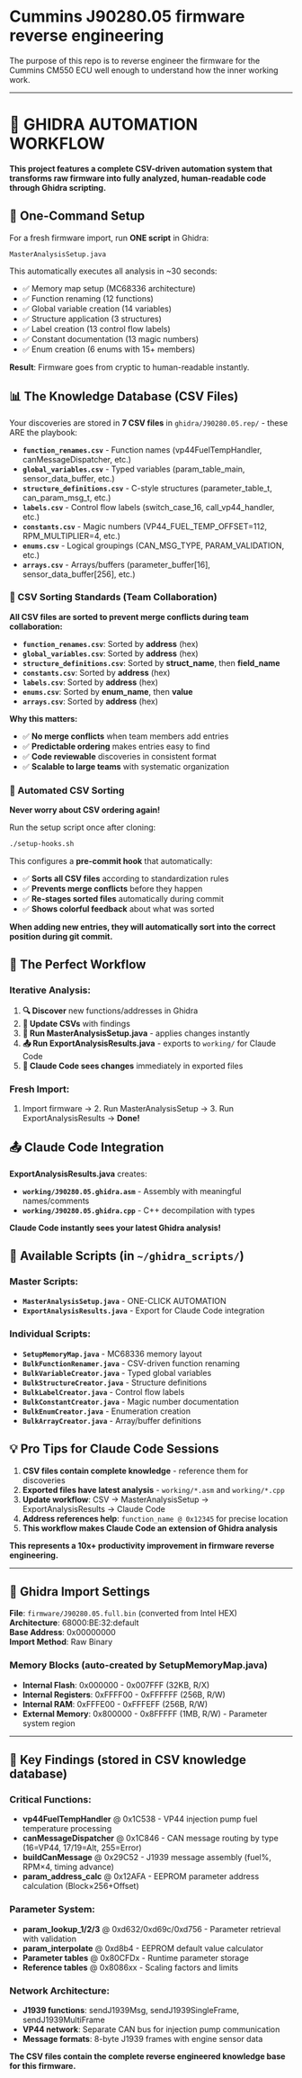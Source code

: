 # Cummins J90280.05 firmware reverse engineering

The purpose of this repo is to reverse engineer the firmware for the Cummins CM550 ECU well enough to understand how the inner working work.

---

# 🚀 **GHIDRA AUTOMATION WORKFLOW** 

**This project features a complete CSV-driven automation system that transforms raw firmware into fully analyzed, human-readable code through Ghidra scripting.**

## **🎯 One-Command Setup**

For a fresh firmware import, run **ONE script** in Ghidra:
```
MasterAnalysisSetup.java
```

This automatically executes all analysis in ~30 seconds:
- ✅ Memory map setup (MC68336 architecture)
- ✅ Function renaming (12 functions) 
- ✅ Global variable creation (14 variables)
- ✅ Structure application (3 structures)
- ✅ Label creation (13 control flow labels) 
- ✅ Constant documentation (13 magic numbers)
- ✅ Enum creation (6 enums with 15+ members)

**Result**: Firmware goes from cryptic to human-readable instantly.

## **📊 The Knowledge Database (CSV Files)**

Your discoveries are stored in **7 CSV files** in `ghidra/J90280.05.rep/` - these ARE the playbook:

- **`function_renames.csv`** - Function names (vp44FuelTempHandler, canMessageDispatcher, etc.)
- **`global_variables.csv`** - Typed variables (param_table_main, sensor_data_buffer, etc.)  
- **`structure_definitions.csv`** - C-style structures (parameter_table_t, can_param_msg_t, etc.)
- **`labels.csv`** - Control flow labels (switch_case_16, call_vp44_handler, etc.)
- **`constants.csv`** - Magic numbers (VP44_FUEL_TEMP_OFFSET=112, RPM_MULTIPLIER=4, etc.)
- **`enums.csv`** - Logical groupings (CAN_MSG_TYPE, PARAM_VALIDATION, etc.) 
- **`arrays.csv`** - Arrays/buffers (parameter_buffer[16], sensor_data_buffer[256], etc.)

### **🔄 CSV Sorting Standards (Team Collaboration)**

**All CSV files are sorted to prevent merge conflicts during team collaboration:**

- **`function_renames.csv`**: Sorted by **address** (hex)
- **`global_variables.csv`**: Sorted by **address** (hex) 
- **`structure_definitions.csv`**: Sorted by **struct_name**, then **field_name**
- **`constants.csv`**: Sorted by **address** (hex)
- **`labels.csv`**: Sorted by **address** (hex)
- **`enums.csv`**: Sorted by **enum_name**, then **value**
- **`arrays.csv`**: Sorted by **address** (hex)

**Why this matters:**
- ✅ **No merge conflicts** when team members add entries
- ✅ **Predictable ordering** makes entries easy to find
- ✅ **Code reviewable** discoveries in consistent format
- ✅ **Scalable to large teams** with systematic organization

### **🤖 Automated CSV Sorting**

**Never worry about CSV ordering again!** 

Run the setup script once after cloning:
```bash
./setup-hooks.sh
```

This configures a **pre-commit hook** that automatically:
- ✅ **Sorts all CSV files** according to standardization rules  
- ✅ **Prevents merge conflicts** before they happen
- ✅ **Re-stages sorted files** automatically during commit
- ✅ **Shows colorful feedback** about what was sorted

**When adding new entries, they will automatically sort into the correct position during git commit.**

## **🔄 The Perfect Workflow**

### **Iterative Analysis:**
1. **🔍 Discover** new functions/addresses in Ghidra
2. **📝 Update CSVs** with findings
3. **🚀 Run MasterAnalysisSetup.java** - applies changes instantly  
4. **📤 Run ExportAnalysisResults.java** - exports to `working/` for Claude Code
5. **🤖 Claude Code sees changes** immediately in exported files

### **Fresh Import:**
1. Import firmware → 2. Run MasterAnalysisSetup → 3. Run ExportAnalysisResults → **Done!**

## **📤 Claude Code Integration**

**ExportAnalysisResults.java** creates:
- **`working/J90280.05.ghidra.asm`** - Assembly with meaningful names/comments
- **`working/J90280.05.ghidra.cpp`** - C++ decompilation with types

**Claude Code instantly sees your latest Ghidra analysis!**

## **🔧 Available Scripts** (in `~/ghidra_scripts/`)

### **Master Scripts:**
- **`MasterAnalysisSetup.java`** - ONE-CLICK AUTOMATION 
- **`ExportAnalysisResults.java`** - Export for Claude Code integration

### **Individual Scripts:**
- **`SetupMemoryMap.java`** - MC68336 memory layout
- **`BulkFunctionRenamer.java`** - CSV-driven function renaming
- **`BulkVariableCreator.java`** - Typed global variables  
- **`BulkStructureCreator.java`** - Structure definitions
- **`BulkLabelCreator.java`** - Control flow labels
- **`BulkConstantCreator.java`** - Magic number documentation
- **`BulkEnumCreator.java`** - Enumeration creation
- **`BulkArrayCreator.java`** - Array/buffer definitions

## **💡 Pro Tips for Claude Code Sessions**

1. **CSV files contain complete knowledge** - reference them for discoveries
2. **Exported files have latest analysis** - `working/*.asm` and `working/*.cpp` 
3. **Update workflow**: CSV → MasterAnalysisSetup → ExportAnalysisResults → Claude Code
4. **Address references help**: `function_name @ 0x12345` for precise location
5. **This workflow makes Claude Code an extension of Ghidra analysis**

**This represents a 10x+ productivity improvement in firmware reverse engineering.**

---

## **🔧 Ghidra Import Settings**

**File**: `firmware/J90280.05.full.bin` (converted from Intel HEX)  
**Architecture**: 68000:BE:32:default  
**Base Address**: 0x00000000  
**Import Method**: Raw Binary

### **Memory Blocks** (auto-created by SetupMemoryMap.java)
- **Internal Flash**: 0x000000 - 0x007FFF (32KB, R/X)
- **Internal Registers**: 0xFFFF00 - 0xFFFFFF (256B, R/W) 
- **Internal RAM**: 0xFFFE00 - 0xFFFEFF (256B, R/W)
- **External Memory**: 0x800000 - 0x8FFFFF (1MB, R/W) - Parameter system region

---

## **🎯 Key Findings** (stored in CSV knowledge database)

### **Critical Functions:**
- **vp44FuelTempHandler** @ 0x1C538 - VP44 injection pump fuel temperature processing
- **canMessageDispatcher** @ 0x1C846 - CAN message routing by type (16=VP44, 17/19=Alt, 255=Error)
- **buildCanMessage** @ 0x29C52 - J1939 message assembly (fuel%, RPM×4, timing advance)
- **param_address_calc** @ 0x12AFA - EEPROM parameter address calculation (Block×256+Offset)

### **Parameter System:**
- **param_lookup_1/2/3** @ 0xd632/0xd69c/0xd756 - Parameter retrieval with validation
- **param_interpolate** @ 0xd8b4 - EEPROM default value calculator  
- **Parameter tables** @ 0x80CFDx - Runtime parameter storage
- **Reference tables** @ 0x8086xx - Scaling factors and limits

### **Network Architecture:**
- **J1939 functions**: sendJ1939Msg, sendJ1939SingleFrame, sendJ1939MultiFrame
- **VP44 network**: Separate CAN bus for injection pump communication  
- **Message formats**: 8-byte J1939 frames with engine sensor data

**The CSV files contain the complete reverse engineered knowledge base for this firmware.**
